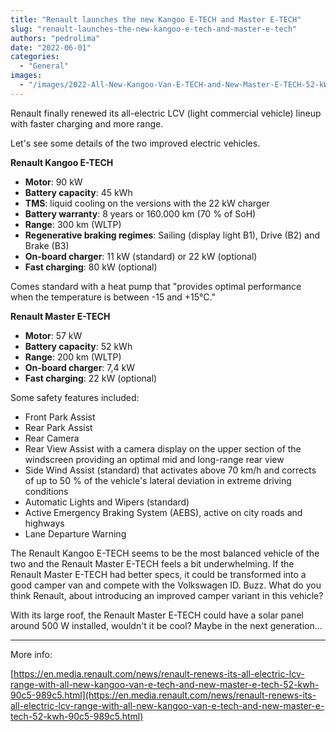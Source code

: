 ```yaml
---
title: "Renault launches the new Kangoo E-TECH and Master E-TECH"
slug: "renault-launches-the-new-kangoo-e-tech-and-master-e-tech"
authors: "pedrolima"
date: "2022-06-01"
categories:
  - "General"
images:
  - "/images/2022-All-New-Kangoo-Van-E-TECH-and-New-Master-E-TECH-52-kWh.avif"
---
```


Renault finally renewed its all-electric LCV (light commercial vehicle) lineup with faster charging and more range.

Let's see some details of the two improved electric vehicles.

**Renault Kangoo E-TECH**

- **Motor**: 90 kW
- **Battery capacity**: 45 kWh
- **TMS**: liquid cooling on the versions with the 22 kW charger
- **Battery warranty**: 8 years or 160.000 km (70 % of SoH)
- **Range**: 300 km (WLTP)
- **Regenerative braking regimes**: Sailing (display light B1), Drive (B2) and Brake (B3)
- **On-board charger**: 11 kW (standard) or 22 kW (optional)
- **Fast charging**: 80 kW (optional)

Comes standard with a heat pump that "provides optimal performance when the temperature is between -15 and +15°C."

**Renault Master E-TECH**

- **Motor**: 57 kW
- **Battery capacity**: 52 kWh
- **Range**: 200 km (WLTP)
- **On-board charger**: 7,4 kW
- **Fast charging**: 22 kW (optional)

Some safety features included:

- Front Park Assist
- Rear Park Assist
- Rear Camera
- Rear View Assist with a camera display on the upper section of the windscreen providing an optimal mid and long-range rear view
- Side Wind Assist (standard) that activates above 70 km/h and corrects of up to 50 % of the vehicle's lateral deviation in extreme driving conditions
- Automatic Lights and Wipers (standard)
- Active Emergency Braking System (AEBS), active on city roads and highways
- Lane Departure Warning

The Renault Kangoo E-TECH seems to be the most balanced vehicle of the two and the Renault Master E-TECH feels a bit underwhelming. If the Renault Master E-TECH had better specs, it could be transformed into a good camper van and compete with the Volkswagen ID. Buzz. What do you think Renault, about introducing an improved camper variant in this vehicle?

With its large roof, the Renault Master E-TECH could have a solar panel around 500 W installed, wouldn't it be cool? Maybe in the next generation...

---

More info:

[https://en.media.renault.com/news/renault-renews-its-all-electric-lcv-range-with-all-new-kangoo-van-e-tech-and-new-master-e-tech-52-kwh-90c5-989c5.html](https://en.media.renault.com/news/renault-renews-its-all-electric-lcv-range-with-all-new-kangoo-van-e-tech-and-new-master-e-tech-52-kwh-90c5-989c5.html)
